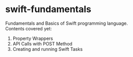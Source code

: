 # swift-fundamentals
Fundamentals and Basics of Swift programming language.
<br>
Contents covered yet:
<br>
1. Property Wrappers
2. API Calls with POST Method
3. Creating and running Swift Tasks
